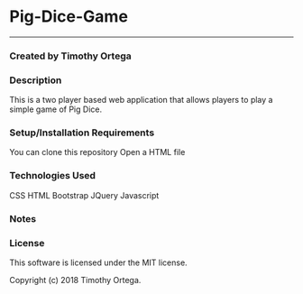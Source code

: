 # Pig-Dice-Game
-------------------------------------------------------------------------------------------------------------------------------

### Created by Timothy Ortega

### Description
This is a two player based web application that allows players to play a simple game of Pig Dice.

### Setup/Installation Requirements
You can clone this repository
Open a HTML file

### Technologies Used
CSS
HTML
Bootstrap
JQuery
Javascript

### Notes

### License
This software is licensed under the MIT license.

Copyright (c) 2018 Timothy Ortega.

